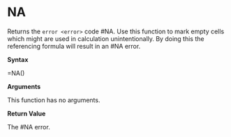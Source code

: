 # NA

Returns the `error <error>` code \#NA. Use this function to mark empty
cells which might are used in calculation unintentionally. By doing this
the referencing formula will result in an \#NA error.

**Syntax**

=NA()

**Arguments**

This function has no arguments.

**Return Value**

The \#NA error.
